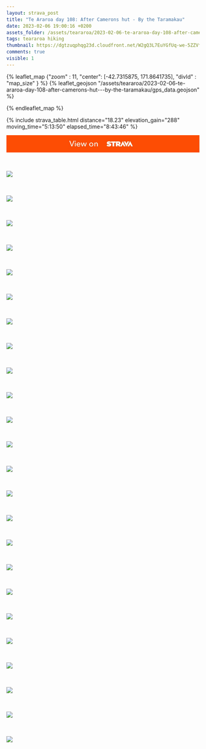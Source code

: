 ```yaml
---
layout: strava_post
title: "Te Araroa day 108: After Camerons hut - By the Taramakau"
date: 2023-02-06 19:00:16 +0200
assets_folder: /assets/teararoa/2023-02-06-te-araroa-day-108-after-camerons-hut---by-the-taramakau
tags: teararoa hiking
thumbnail: https://dgtzuqphqg23d.cloudfront.net/W2gQ3L7EuYGfUq-we-5ZZVf7GvVm_n2QfMei5YfD3kk-1024x768.jpg
comments: true
visible: 1
---
```



{% leaflet_map {"zoom" : 11,
                  "center": [-42.7315875, 171.8641735],
                 "divId" : "map_size" } %}
    {% leaflet_geojson "/assets/teararoa/2023-02-06-te-araroa-day-108-after-camerons-hut---by-the-taramakau/gps_data.geojson" %}

{% endleaflet_map %}





{% include strava_table.html distance="18.23" elevation_gain="288" moving_time="5:13:50" elapsed_time="8:43:46" %}

[![](/assets/strava.jpg)](https://www.strava.com/activities/8749561497)


<br />

![](https://dgtzuqphqg23d.cloudfront.net/W2gQ3L7EuYGfUq-we-5ZZVf7GvVm_n2QfMei5YfD3kk-1024x768.jpg)


<br />

![](https://dgtzuqphqg23d.cloudfront.net/lA8ImE_-zRuwBSNMsntO4DU-lo8C0MemB8yV5T9cIw8-768x1024.jpg)


<br />

![](https://dgtzuqphqg23d.cloudfront.net/RwQzbXoQeWd8JWs1iNti-lQ_bc56andPkNNv5qMtQ1Q-1024x768.jpg)


<br />

![](https://dgtzuqphqg23d.cloudfront.net/Nc5QaO95roa3CsnWxVJa6ROY4zvu8TddBNBaCeXwggg-768x1024.jpg)


<br />

![](https://dgtzuqphqg23d.cloudfront.net/xsF_2Q43cCYmv4anHz5lUSf2nS5RZai0pOOBgUL7uNA-1024x768.jpg)


<br />

![](https://dgtzuqphqg23d.cloudfront.net/tipcPLMNBEBzJ2UiHzipjPbm5odGuvaHpa5kNNaF0ao-1024x768.jpg)


<br />

![](https://dgtzuqphqg23d.cloudfront.net/9Rn7CMuaTW1lXczgy_MiaknQAtyOOGz0MgoEvAQfLgI-768x1024.jpg)


<br />

![](https://dgtzuqphqg23d.cloudfront.net/-vnJjiE1t6DRcJR94cjVVHtVcSzxgtAFrniyVsHv_p4-768x1024.jpg)


<br />

![](https://dgtzuqphqg23d.cloudfront.net/_byPniVR-SzdiQlfMefzjU-u7gbkmYWaik9FcefT46k-1024x768.jpg)


<br />

![](https://dgtzuqphqg23d.cloudfront.net/6Sf3YpBkf9mpHbrZDgHj0lNmae-uTyfLWey__kXPAeU-1024x768.jpg)


<br />

![](https://dgtzuqphqg23d.cloudfront.net/lk-MT1diqZ7GTZzgcy66rH6ceSTeqPFaS3W4tdJz-GA-768x1024.jpg)


<br />

![](https://dgtzuqphqg23d.cloudfront.net/zykx6RzzljWoFZIKexzSLydwoYKAohk8vGiAfkGyHpk-1024x768.jpg)


<br />

![](https://dgtzuqphqg23d.cloudfront.net/9QkC1PDYrZ5AYOcgENQJWzjJgSutKmUyXhxTqsf-66Y-768x1024.jpg)


<br />

![](https://dgtzuqphqg23d.cloudfront.net/4KPCl8DvMPqEixWDoomTrd65m2b2S4zsHBrEmUSVf2A-768x1024.jpg)


<br />

![](https://dgtzuqphqg23d.cloudfront.net/X3q6uYH7wH-AVPpi_WLwOz1_EmO2PhlnBvGL7JjeE5g-1024x768.jpg)


<br />

![](https://dgtzuqphqg23d.cloudfront.net/m2d83ga4IWh423vcksU3WrnXk39QaFIksK_NSXAmCdc-768x1024.jpg)


<br />

![](https://dgtzuqphqg23d.cloudfront.net/A4_Ta9pAQYn25wQedkH9rSZ0nxyiNMeIbsbJEvjOfsQ-1024x768.jpg)


<br />

![](https://dgtzuqphqg23d.cloudfront.net/WiqIxaK2gZ7dCmDvSSgihUHzKGdR8cYNnZhDazI9ZPc-768x1024.jpg)


<br />

![](https://dgtzuqphqg23d.cloudfront.net/9icy1ySzF9dmnQAz6f7N1RmD64BTecGI0xpkwOaSc4I-1024x768.jpg)


<br />

![](https://dgtzuqphqg23d.cloudfront.net/8RvEJuPT6DSuP0MgyTnVspuNyfKKlunBckJAZOsSAQY-1024x767.jpg)


<br />

![](https://dgtzuqphqg23d.cloudfront.net/hFoEEG6jSZR-PNPpMK8xY6I91l7xio_rUgFTtZ9lX94-768x1024.jpg)


<br />

![](https://dgtzuqphqg23d.cloudfront.net/kd5OAKsFlc5nBe6w3T4rcQc4vQcVunZBrgU002ZOJaY-1024x768.jpg)


<br />

![](https://dgtzuqphqg23d.cloudfront.net/4PRKBsNvgocY4x2Oxc11fNB5dlq2ZbJ6y74gmIR_YJo-1024x768.jpg)


<br />

![](https://dgtzuqphqg23d.cloudfront.net/XTPJwrEnSNUSZLivTWSo9w3N94eUIFSzLaw1ZvPegPU-1024x768.jpg)
